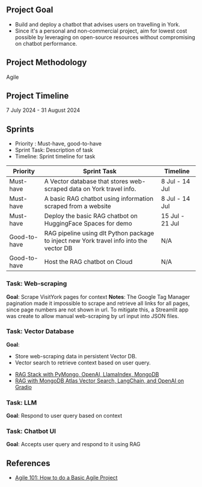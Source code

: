 ## Project Goal
* Build and deploy a chatbot that advises users on travelling in York.
* Since it's a personal and non-commercial project, aim for lowest cost possible by leveraging on open-source resources without compromising on chatbot performance.

## Project Methodology
Agile

## Project Timeline
7 July 2024 - 31 August 2024

## Sprints
* Priority : Must-have, good-to-have
* Sprint Task: Description of task
* Timeline: Sprint timeline for task

| Priority | Sprint Task | Timeline |
|----------|-------------|----------|
| Must-have| A Vector database that stores web-scraped data on York travel info.| 8 Jul - 14 Jul|
| Must-have| A basic RAG chatbot using information scraped from a website | 8 Jul - 14 Jul|
| Must-have| Deploy the basic RAG chatbot on HuggingFace Spaces for demo | 15 Jul - 21 Jul|
| Good-to-have| RAG pipeline using dlt Python package to inject new York travel info into the vector DB | N/A|
| Good-to-have| Host the RAG chatbot on Cloud | N/A|

### Task: Web-scraping
<b>Goal</b>: Scrape VisitYork pages for context
**Notes**:
The Google Tag Manager pagination made it impossible to scrape and retrieve all links for all pages, since page numbers are not shown in url. To mitigate this, a Streamlit app was create to allow manual web-scraping by url input into JSON files.

### Task: Vector Database
<b>Goal</b>: 
- Store web-scraping data in persistent Vector DB.
- Vector search to retrieve context based on user query.
* [RAG Stack with PyMongo, OpenAI, LlamaIndex, MongoDB](https://www.mongodb.com/developer/products/atlas/rag-with-polm-stack-llamaindex-openai-mongodb/)
* [RAG with MongoDB Atlas Vector Search, LangChain, and OpenAI on Gradio](https://www.mongodb.com/developer/products/atlas/rag-atlas-vector-search-langchain-openai/#setting-up-the-environment)

### Task: LLM
<b>Goal</b>: Respond to user query based on context

### Task: Chatbot UI
<b>Goal</b>: Accepts user query and respond to it using RAG

## References
* [Agile 101: How to do a Basic Agile Project](https://www.youtube.com/watch?v=6PqmHhJFXp4)
